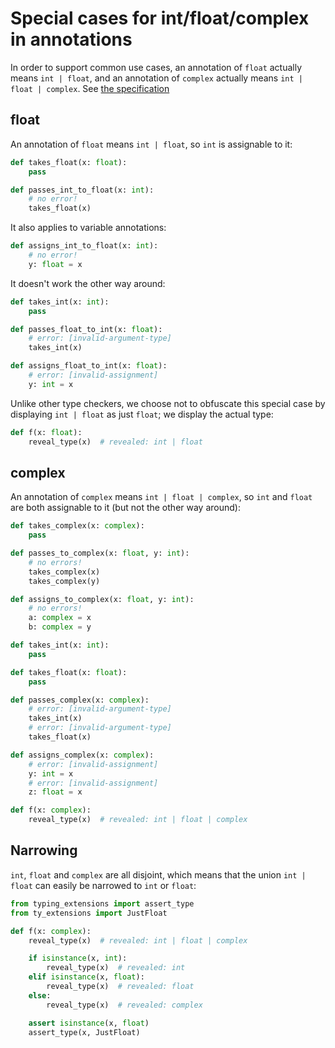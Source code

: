 # Special cases for int/float/complex in annotations

In order to support common use cases, an annotation of `float` actually means `int | float`, and an
annotation of `complex` actually means `int | float | complex`. See
[the specification](https://typing.python.org/en/latest/spec/special-types.html#special-cases-for-float-and-complex)

## float

An annotation of `float` means `int | float`, so `int` is assignable to it:

```py
def takes_float(x: float):
    pass

def passes_int_to_float(x: int):
    # no error!
    takes_float(x)
```

It also applies to variable annotations:

```py
def assigns_int_to_float(x: int):
    # no error!
    y: float = x
```

It doesn't work the other way around:

```py
def takes_int(x: int):
    pass

def passes_float_to_int(x: float):
    # error: [invalid-argument-type]
    takes_int(x)

def assigns_float_to_int(x: float):
    # error: [invalid-assignment]
    y: int = x
```

Unlike other type checkers, we choose not to obfuscate this special case by displaying `int | float`
as just `float`; we display the actual type:

```py
def f(x: float):
    reveal_type(x)  # revealed: int | float
```

## complex

An annotation of `complex` means `int | float | complex`, so `int` and `float` are both assignable
to it (but not the other way around):

```py
def takes_complex(x: complex):
    pass

def passes_to_complex(x: float, y: int):
    # no errors!
    takes_complex(x)
    takes_complex(y)

def assigns_to_complex(x: float, y: int):
    # no errors!
    a: complex = x
    b: complex = y

def takes_int(x: int):
    pass

def takes_float(x: float):
    pass

def passes_complex(x: complex):
    # error: [invalid-argument-type]
    takes_int(x)
    # error: [invalid-argument-type]
    takes_float(x)

def assigns_complex(x: complex):
    # error: [invalid-assignment]
    y: int = x
    # error: [invalid-assignment]
    z: float = x

def f(x: complex):
    reveal_type(x)  # revealed: int | float | complex
```

## Narrowing

`int`, `float` and `complex` are all disjoint, which means that the union `int | float` can easily
be narrowed to `int` or `float`:

```py
from typing_extensions import assert_type
from ty_extensions import JustFloat

def f(x: complex):
    reveal_type(x)  # revealed: int | float | complex

    if isinstance(x, int):
        reveal_type(x)  # revealed: int
    elif isinstance(x, float):
        reveal_type(x)  # revealed: float
    else:
        reveal_type(x)  # revealed: complex

    assert isinstance(x, float)
    assert_type(x, JustFloat)
```

